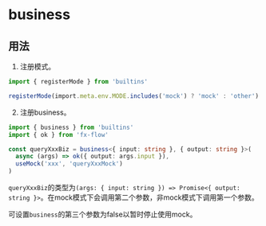 # business

## 用法

1. 注册模式。

```typescript
import { registerMode } from 'builtins'

registerMode(import.meta.env.MODE.includes('mock') ? 'mock' : 'other')
```

2. 注册business。

```typescript
import { business } from 'builtins'
import { ok } from 'fx-flow'

const queryXxxBiz = business<{ input: string }, { output: string }>(
  async (args) => ok({ output: args.input }),
  useMock('xxx', 'queryXxxMock')
)
```

`queryXxxBiz`的类型为`(args: { input: string }) => Promise<{ output: string }>`。在mock模式下会调用第二个参数，非mock模式下调用第一个参数。

可设置`business`的第三个参数为false以暂时停止使用mock。
